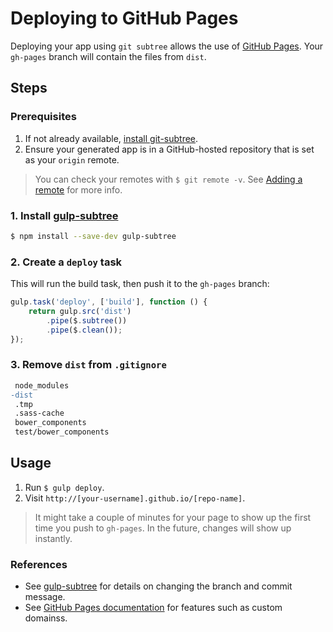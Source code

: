 # Deploying to GitHub Pages

Deploying your app using `git subtree` allows the use of [GitHub Pages](https://pages.github.com). Your `gh-pages` branch will contain the files from `dist`.


## Steps

### Prerequisites

1. If not already available, [install git-subtree](http://engineeredweb.com/blog/how-to-install-git-subtree).
2. Ensure your generated app is in a GitHub-hosted repository that is set as your `origin` remote.

> You can check your remotes with `$ git remote -v`. See [Adding a remote](https://help.github.com/articles/adding-a-remote) for more info.

### 1. Install [gulp-subtree](https://github.com/Snugug/gulp-subtree)

```sh
$ npm install --save-dev gulp-subtree
```

### 2. Create a `deploy` task

This will run the build task, then push it to the `gh-pages` branch:

```js
gulp.task('deploy', ['build'], function () {
    return gulp.src('dist')
        .pipe($.subtree())
        .pipe($.clean());
});
```

### 3. Remove `dist` from `.gitignore`

```diff
 node_modules
-dist
 .tmp
 .sass-cache
 bower_components
 test/bower_components
```


## Usage

1. Run `$ gulp deploy`.
2. Visit `http://[your-username].github.io/[repo-name]`.

> It might take a couple of minutes for your page to show up the first time you push to `gh-pages`. In the future, changes will show up instantly.

### References

- See [gulp-subtree](https://github.com/Snugug/gulp-subtree) for details on changing the branch and commit message.
- See [GitHub Pages documentation](https://help.github.com/categories/20/articles) for features such as custom domainss.
